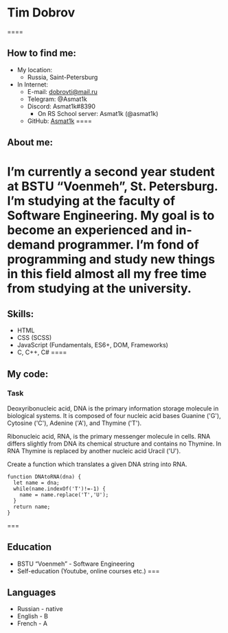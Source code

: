# **Tim Dobrov**
====
## How to find me:
* My location:
    + Russia, Saint-Petersburg
* In Internet:
    + E-mail: dobrovti@mail.ru
    + Telegram: @Asmat1k
    + Discord: Asmat1k#8390
        - On RS School server: Asmat1k (@asmat1k)
    + GitHub: [Asmat1k](https://github.com/Asmat1k)
====
## About me:
I’m currently a second year student at BSTU “Voenmeh”, St. Petersburg. I’m studying at the faculty of Software Engineering. My goal is to become an experienced and in-demand programmer. I’m fond of programming and study new things in this field almost all my free time from studying at the university.
====
## Skills:
* HTML
* CSS (SCSS)
* JavaScript (Fundamentals, ES6+, DOM, Frameworks)
* C, C++, C#
====
## My code:
### Task 
Deoxyribonucleic acid, DNA is the primary information storage molecule in biological systems. It is composed of four nucleic acid bases Guanine ('G'), Cytosine ('C'), Adenine ('A'), and Thymine ('T').

Ribonucleic acid, RNA, is the primary messenger molecule in cells. RNA differs slightly from DNA its chemical structure and contains no Thymine. In RNA Thymine is replaced by another nucleic acid Uracil ('U').

Create a function which translates a given DNA string into RNA.

```
function DNAtoRNA(dna) {
  let name = dna;
  while(name.indexOf('T')!=-1) {
    name = name.replace('T','U');
  }
  return name;
}
```
===
## Education
* BSTU “Voenmeh” - Software Engineering
* Self-education (Youtube, online courses etc.)
===
## Languages
* Russian - native
* English - B
* French - A